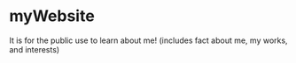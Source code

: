 # myWebsite
It is for the public use to learn about me! (includes fact about me, my works, and interests)

